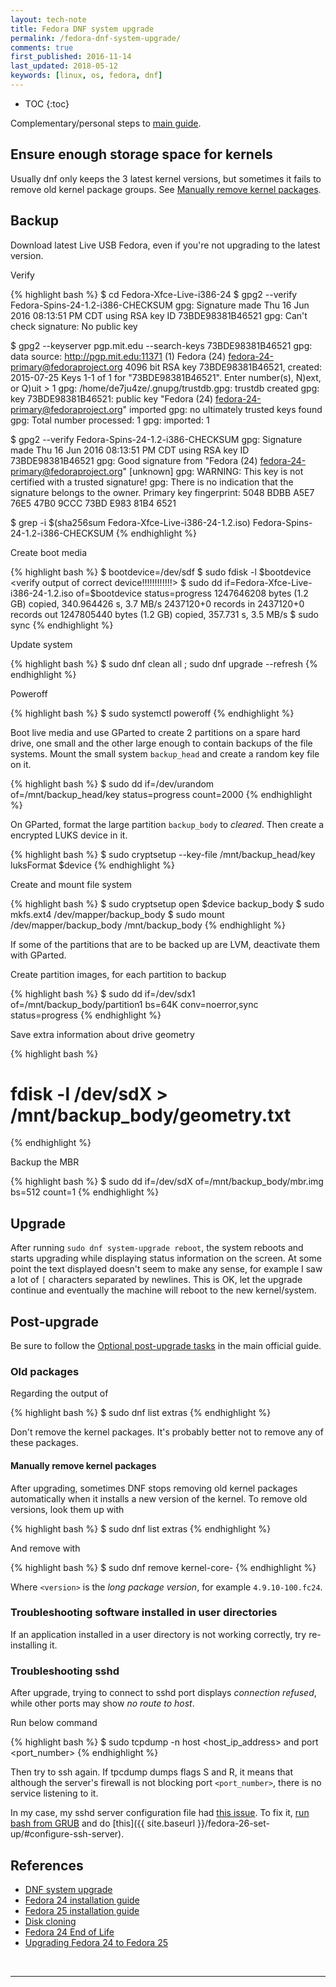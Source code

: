 ```yaml
---
layout: tech-note
title: Fedora DNF system upgrade
permalink: /fedora-dnf-system-upgrade/
comments: true
first_published: 2016-11-14
last_updated: 2018-05-12
keywords: [linux, os, fedora, dnf]
---
```


* TOC
{:toc}

Complementary/personal steps to [main guide][dnf-sys-upgrade].

## Ensure enough storage space for kernels

Usually dnf only keeps the 3 latest kernel versions, but sometimes it fails to
remove old kernel package groups. See
[Manually remove kernel packages](#manually-remove-kernel-packages).

## Backup

Download latest Live USB Fedora, even if you're not upgrading to the latest
version.

Verify

{% highlight bash %}
$ cd Fedora-Xfce-Live-i386-24
$ gpg2 --verify Fedora-Spins-24-1.2-i386-CHECKSUM
gpg: Signature made Thu 16 Jun 2016 08:13:51 PM CDT using RSA key ID 73BDE98381B46521
gpg: Can't check signature: No public key

$ gpg2 --keyserver pgp.mit.edu --search-keys 73BDE98381B46521
gpg: data source: http://pgp.mit.edu:11371
(1)     Fedora (24) <fedora-24-primary@fedoraproject.org>
          4096 bit RSA key 73BDE98381B46521, created: 2015-07-25
Keys 1-1 of 1 for "73BDE98381B46521".  Enter number(s), N)ext, or Q)uit > 1
gpg: /home/de7ju4ze/.gnupg/trustdb.gpg: trustdb created
gpg: key 73BDE98381B46521: public key "Fedora (24) <fedora-24-primary@fedoraproject.org>" imported
gpg: no ultimately trusted keys found
gpg: Total number processed: 1
gpg:               imported: 1

$ gpg2 --verify Fedora-Spins-24-1.2-i386-CHECKSUM
gpg: Signature made Thu 16 Jun 2016 08:13:51 PM CDT using RSA key ID 73BDE98381B46521
gpg: Good signature from "Fedora (24) <fedora-24-primary@fedoraproject.org>" [unknown]
gpg: WARNING: This key is not certified with a trusted signature!
gpg:          There is no indication that the signature belongs to the owner.
Primary key fingerprint: 5048 BDBB A5E7 76E5 47B0  9CCC 73BD E983 81B4 6521

$ grep -i $(sha256sum Fedora-Xfce-Live-i386-24-1.2.iso) Fedora-Spins-24-1.2-i386-CHECKSUM
<match output>
{% endhighlight %}

Create boot media

{% highlight bash %}
$ bootdevice=/dev/sdf
$ sudo fdisk -l $bootdevice
<verify output of correct device!!!!!!!!!!!!>
$ sudo dd if=Fedora-Xfce-Live-i386-24-1.2.iso of=$bootdevice status=progress
1247646208 bytes (1.2 GB) copied, 340.964426 s, 3.7 MB/s
2437120+0 records in
2437120+0 records out
1247805440 bytes (1.2 GB) copied, 357.731 s, 3.5 MB/s
$ sudo sync
{% endhighlight %}

Update system

{% highlight bash %}
$ sudo dnf clean all ; sudo dnf upgrade --refresh
{% endhighlight %}

Poweroff

{% highlight bash %}
$ sudo systemctl poweroff
{% endhighlight %}

Boot live media and use GParted to create 2 partitions on a spare hard drive,
one small and the other large enough to contain backups of the file systems.
Mount the small system `backup_head` and create a random key file on it.

{% highlight bash %}
$ sudo dd if=/dev/urandom of=/mnt/backup_head/key status=progress count=2000
{% endhighlight %}

On GParted, format the large partition `backup_body` to *cleared*. Then create
a encrypted LUKS device in it.

{% highlight bash %}
$ sudo cryptsetup --key-file /mnt/backup_head/key luksFormat $device
{% endhighlight %}

Create and mount file system

{% highlight bash %}
$ sudo cryptsetup open $device backup_body
$ sudo mkfs.ext4 /dev/mapper/backup_body
$ sudo mount /dev/mapper/backup_body /mnt/backup_body
{% endhighlight %}

If some of the partitions that are to be backed up are LVM, deactivate them
with GParted.

Create partition images, for each partition to backup

{% highlight bash %}
$ sudo dd if=/dev/sdx1 of=/mnt/backup_body/partition1 bs=64K conv=noerror,sync status=progress
{% endhighlight %}

Save extra information about drive geometry

{% highlight bash %}
# fdisk -l /dev/sdX > /mnt/backup_body/geometry.txt
{% endhighlight %}

Backup the MBR

{% highlight bash %}
$ sudo dd if=/dev/sdX of=/mnt/backup_body/mbr.img bs=512 count=1
{% endhighlight %}

## Upgrade

After running `sudo dnf system-upgrade reboot`, the system reboots and starts
upgrading while displaying status information on the screen. At some point the
text displayed doesn't seem to make any sense, for example I saw a lot of `[`
characters separated by newlines. This is OK, let the upgrade continue and
eventually the machine will reboot to the new kernel/system.

## Post-upgrade

Be sure to follow the [Optional post-upgrade tasks][] in the main official
guide.

### Old packages

Regarding the output of

{% highlight bash %}
$ sudo dnf list extras
{% endhighlight %}

Don't remove the kernel packages. It's probably better not to remove any of
these packages.

#### Manually remove kernel packages

After upgrading, sometimes DNF stops removing old kernel packages automatically
when it installs a new version of the kernel. To remove old versions, look them
up with

{% highlight bash %}
$ sudo dnf list extras
{% endhighlight %}

And remove with

{% highlight bash %}
$ sudo dnf remove kernel-core-<version>
{% endhighlight %}

Where `<version>` is the *long package version*, for example `4.9.10-100.fc24`.

### Troubleshooting software installed in user directories

If an application installed in a user directory is not working correctly, try
re-installing it.

### Troubleshooting sshd

After upgrade, trying to connect to sshd port displays *connection refused*, while other ports may show *no route to host*.

Run below command

{% highlight bash %}
$ sudo tcpdump -n host <host_ip_address> and port <port_number>
{% endhighlight %}

Then try to ssh again. If tpcdump dumps flags S and R, it means that although
the server's firewall is not blocking port `<port_number>`, there is no service
listening to it.

In my case, my sshd server configuration file had
[this issue](https://ask.fedoraproject.org/en/question/102726/f25-sshd-not-starting-on-boot-after-recent-updates/ "F25 SSHD not starting on boot after recent updates?").
To fix it, [run bash from GRUB](https://wiki.archlinux.org/index.php/reset_root_password#Using_GRUB_to_invoke_bash)
and do [this]({{ site.baseurl }}/fedora-26-set-up/#configure-ssh-server).

## References

- [DNF system upgrade][dnf-sys-upgrade]
- [Fedora 24 installation guide][f24-install]
- [Fedora 25 installation guide][f25-install]
- [Disk cloning][diskclone]
- [Fedora 24 End of Life](https://fedoramagazine.org/fedora-24-eol/ "Fedora 24 End of Life")
- [Upgrading Fedora 24 to Fedora 25](https://fedoramagazine.org/upgrading-fedora-24-fedora-25/ "Upgrading Fedora 24 to Fedora 25")

[dnf-sys-upgrade]: https://fedoraproject.org/wiki/DNF_system_upgrade
[f24-install]: https://docs.fedoraproject.org/en-US/Fedora/24/html/Installation_Guide/index.html
[f25-install]: https://docs.fedoraproject.org/en-US/Fedora/25/html/Installation_Guide/index.html "Fedora 25 Installation Guide"
[diskclone]: https://wiki.archlinux.org/index.php/disk_cloning
[Optional post-upgrade tasks]: https://fedoraproject.org/wiki/DNF_system_upgrade#Optional_post-upgrade_tasks

<br/>

---
